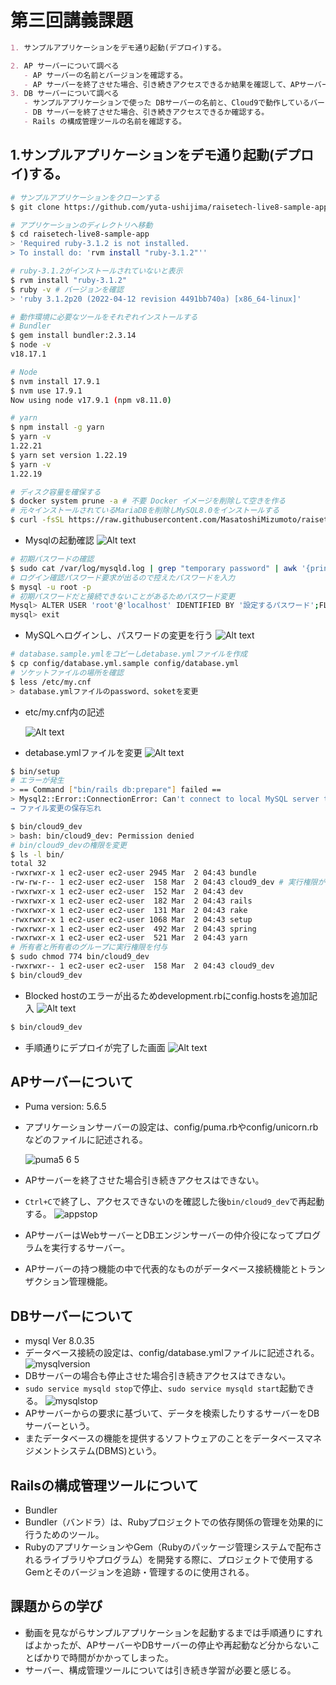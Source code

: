 # 第三回講義課題  

```Markdown
1. サンプルアプリケーションをデモ通り起動(デプロイ)する。

2. AP サーバーについて調べる
   - AP サーバーの名前とバージョンを確認する。
   - AP サーバーを終了させた場合、引き続きアクセスできるか結果を確認して、APサーバーを再起動する。
3. DB サーバーについて調べる
   - サンプルアプリケーションで使った DBサーバーの名前と、Cloud9で動作しているバージョンはいくつか確認する。
   - DB サーバーを終了させた場合、引き続きアクセスできるか確認する。
   - Rails の構成管理ツールの名前を確認する。
```

## 1.サンプルアプリケーションをデモ通り起動(デプロイ)する。

```sh
# サンプルアプリケーションをクローンする
$ git clone https://github.com/yuta-ushijima/raisetech-live8-sample-app.git

# アプリケーションのディレクトリへ移動
$ cd raisetech-live8-sample-app
> 'Required ruby-3.1.2 is not installed.
> To install do: 'rvm install "ruby-3.1.2"''

# ruby-3.1.2がインストールされていないと表示
$ rvm install "ruby-3.1.2"
$ ruby -v # バージョンを確認
> 'ruby 3.1.2p20 (2022-04-12 revision 4491bb740a) [x86_64-linux]'

# 動作環境に必要なツールをそれぞれインストールする
# Bundler
$ gem install bundler:2.3.14
$ node -v
v18.17.1

# Node
$ nvm install 17.9.1
$ nvm use 17.9.1
Now using node v17.9.1 (npm v8.11.0)

# yarn
$ npm install -g yarn
$ yarn -v
1.22.21
$ yarn set version 1.22.19
$ yarn -v
1.22.19

# ディスク容量を確保する
$ docker system prune -a # 不要 Docker イメージを削除して空きを作る
# 元々インストールされているMariaDBを削除しMySQL8.0をインストールする
$ curl -fsSL https://raw.githubusercontent.com/MasatoshiMizumoto/raisetech_documents/main/aws/scripts/mysql_amazon_linux_2.sh | sh
```

- Mysqlの起動確認
![Alt text](images03/0301.png)

```sh
# 初期パスワードの確認
$ sudo cat /var/log/mysqld.log | grep "temporary password" | awk '{print $13}'
# ログイン確認パスワード要求が出るので控えたパスワードを入力
$ mysql -u root -p
# 初期パスワードだと接続できないことがあるためパスワード変更
Mysql> ALTER USER 'root'@'localhost' IDENTIFIED BY '設定するパスワード';FLUSH PRIVILEGES;
mysql> exit
```

- MySQLへログインし、パスワードの変更を行う
![Alt text](images03/0302.png)

```sh
# database.sample.ymlをコピーしdetabase.ymlファイルを作成
$ cp config/database.yml.sample config/database.yml 
# ソケットファイルの場所を確認
$ less /etc/my.cnf
> database.ymlファイルのpassword、soketを変更
```

- etc/my.cnf内の記述
  
  ![Alt text](images03/0303.png)
- detabase.ymlファイルを変更
![Alt text](images03/0304.png)

```sh
$ bin/setup
# エラーが発生
> == Command ["bin/rails db:prepare"] failed ==
> Mysql2::Error::ConnectionError: Can't connect to local MySQL server through socket '/tmp/mysql.sock' (2)
→ ファイル変更の保存忘れ
```

```sh
$ bin/cloud9_dev
> bash: bin/cloud9_dev: Permission denied
# bin/cloud9_devの権限を変更
$ ls -l bin/
total 32
-rwxrwxr-x 1 ec2-user ec2-user 2945 Mar  2 04:43 bundle
-rw-rw-r-- 1 ec2-user ec2-user  158 Mar  2 04:43 cloud9_dev # 実行権限がない状態
-rwxrwxr-x 1 ec2-user ec2-user  152 Mar  2 04:43 dev
-rwxrwxr-x 1 ec2-user ec2-user  182 Mar  2 04:43 rails
-rwxrwxr-x 1 ec2-user ec2-user  131 Mar  2 04:43 rake
-rwxrwxr-x 1 ec2-user ec2-user 1068 Mar  2 04:43 setup
-rwxrwxr-x 1 ec2-user ec2-user  492 Mar  2 04:43 spring
-rwxrwxr-x 1 ec2-user ec2-user  521 Mar  2 04:43 yarn
# 所有者と所有者のグループに実行権限を付与
$ sudo chmod 774 bin/cloud9_dev
-rwxrwxr-- 1 ec2-user ec2-user  158 Mar  2 04:43 cloud9_dev
$ bin/cloud9_dev
```

- Blocked hostのエラーが出るためdevelopment.rbにconfig.hostsを追加記入
![Alt text](images03/0305.png)

```sh
$ bin/cloud9_dev
```

- 手順通りにデプロイが完了した画面
   ![Alt text](images03/0306.png)

## APサーバーについて

- Puma version: 5.6.5
- アプリケーションサーバーの設定は、config/puma.rbやconfig/unicorn.rbなどのファイルに記述される。

   ![puma5 6 5](https://github.com/murari-mura03/RaizeTech/assets/150114064/c5e86549-4087-42b7-a8eb-317cb4024b84)
- APサーバーを終了させた場合引き続きアクセスはできない。
- `Ctrl+C`で終了し、アクセスできないのを確認した後`bin/cloud9_dev`で再起動する。
![appstop](https://github.com/murari-mura03/RaizeTech/assets/150114064/9e1f36c8-d30b-4593-907e-2207079929e6)
- APサーバーはWebサーバーとDBエンジンサーバーの仲介役になってプログラムを実行するサーバー。
- APサーバーの持つ機能の中で代表的なものがデータベース接続機能とトランザクション管理機能。

## DBサーバーについて

- mysql  Ver 8.0.35
- データベース接続の設定は、config/database.ymlファイルに記述される。
![mysqlversion](https://github.com/murari-mura03/RaizeTech/assets/150114064/48da63da-50cc-4c57-9970-c7efce46d9a9)
- DBサーバーの場合も停止させた場合引き続きアクセスはできない。
- `sudo service mysqld stop`で停止、`sudo service mysqld start`起動できる。
![mysqlstop](https://github.com/murari-mura03/RaizeTech/assets/150114064/84350047-59f9-4f9e-b9fa-f292380766b6)
- APサーバーからの要求に基づいて、データを検索したりするサーバーをDBサーバーという。
- またデータベースの機能を提供するソフトウェアのことをデータベースマネジメントシステム(DBMS)という。

## Railsの構成管理ツールについて

- Bundler
- Bundler（バンドラ）は、Rubyプロジェクトでの依存関係の管理を効果的に行うためのツール。
- RubyのアプリケーションやGem（Rubyのパッケージ管理システムで配布されるライブラリやプログラム）を開発する際に、プロジェクトで使用するGemとそのバージョンを追跡・管理するのに使用される。

## 課題からの学び

- 動画を見ながらサンプルアプリケーションを起動するまでは手順通りにすればよかったが、APサーバーやDBサーバーの停止や再起動など分からないことばかりで時間がかかってしまった。
- サーバー、構成管理ツールについては引き続き学習が必要と感じる。
